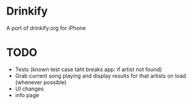 Drinkify
========

A port of drinkify.org for iPhone

TODO
========
- Tests (known test case taht breaks app: if artist not found)
- Grab current song playing and display results for that artists on load (whenever possible)
- UI changes
- info page
